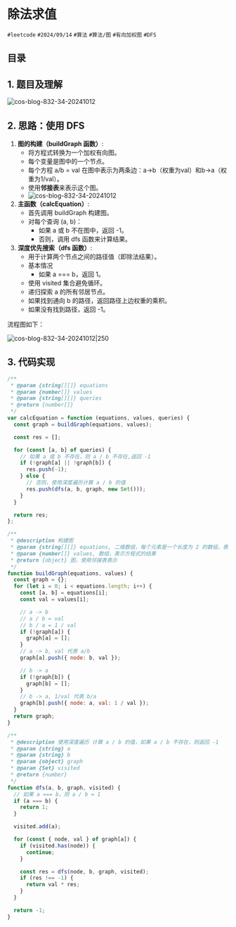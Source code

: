 
# 除法求值


`#leetcode`   `#2024/09/14`  `#算法`  `#算法/图`  `#有向加权图` `#DFS` 


## 目录
<!-- toc -->
 ## 1. 题目及理解 

![cos-blog-832-34-20241012](https://blog-1310531898.cos.ap-beijing.myqcloud.com/832-34-20241012/Pasted%20image%2020240914213736.png)

## 2. 思路：使用 DFS

1. **图的构建（buildGraph 函数）**:
    - 将方程式转换为一个加权有向图。
    - 每个变量是图中的一个节点。
    - 每个方程 a/b = val 在图中表示为两条边：a->b（权重为val）和b->a（权重为1/val）。
    - 使用**邻接表**来表示这个图。
    - ![cos-blog-832-34-20241012](https://blog-1310531898.cos.ap-beijing.myqcloud.com/832-34-20241012/Pasted%20image%2020240914220018.png)
2. **主函数（calcEquation）**:
    - 首先调用 buildGraph 构建图。
    - 对每个查询 (a, b)：
        - 如果 a 或 b 不在图中，返回 -1。
        - 否则，调用 dfs 函数来计算结果。
3. **深度优先搜索（dfs 函数）**:
    - 用于计算两个节点之间的路径值（即除法结果）。
    - 基本情况
        - 如果 a === b，返回 1。
    - 使用 visited 集合避免循环。
    - 递归探索 a 的所有邻居节点。
    - 如果找到通向 b 的路径，返回路径上边权重的乘积。
    - 如果没有找到路径，返回 -1。

流程图如下：

![cos-blog-832-34-20241012|250](https://blog-1310531898.cos.ap-beijing.myqcloud.com/832-34-20241012/Algorithm%20Flowchart.svg)

## 3. 代码实现

```javascript
/**
 * @param {string[][]} equations
 * @param {number[]} values
 * @param {string[][]} queries
 * @return {number[]}
 */
var calcEquation = function (equations, values, queries) {
  const graph = buildGraph(equations, values);

  const res = [];

  for (const [a, b] of queries) {
    // 如果 a 或 b 不存在，则 a / b 不存在,返回 -1
    if (!graph[a] || !graph[b]) {
      res.push(-1);
    } else {
      // 否则，使用深度遍历计算 a / b 的值
      res.push(dfs(a, b, graph, new Set()));
    }
  }

  return res;
};

/**
 * @description 构建图
 * @param {string[][]} equations, 二维数组，每个元素是一个长度为 2 的数组，表示方程式的两个变量
 * @param {number[]} values, 数组，表示方程式的结果
 * @return {object} 图，使用邻接表表示
 */
function buildGraph(equations, values) {
  const graph = {};
  for (let i = 0; i < equations.length; i++) {
    const [a, b] = equations[i];
    const val = values[i];

    // a -> b
    // a / b = val
    // b / a = 1 / val
    if (!graph[a]) {
      graph[a] = [];
    }
    // a -> b, val 代表 a/b
    graph[a].push({ node: b, val });

    // b -> a
    if (!graph[b]) {
      graph[b] = [];
    }
    // b -> a, 1/val 代表 b/a
    graph[b].push({ node: a, val: 1 / val });
  }
  return graph;
}

/**
 * @description 使用深度遍历 计算 a / b 的值，如果 a / b 不存在，则返回 -1
 * @param {string} a
 * @param {string} b
 * @param {object} graph
 * @param {Set} visited
 * @return {number}
 */
function dfs(a, b, graph, visited) {
  // 如果 a === b，则 a / b = 1
  if (a === b) {
    return 1;
  }

  visited.add(a);

  for (const { node, val } of graph[a]) {
    if (visited.has(node)) {
      continue;
    }

    const res = dfs(node, b, graph, visited);
    if (res !== -1) {
      return val * res;
    }
  }

  return -1;
}

```

